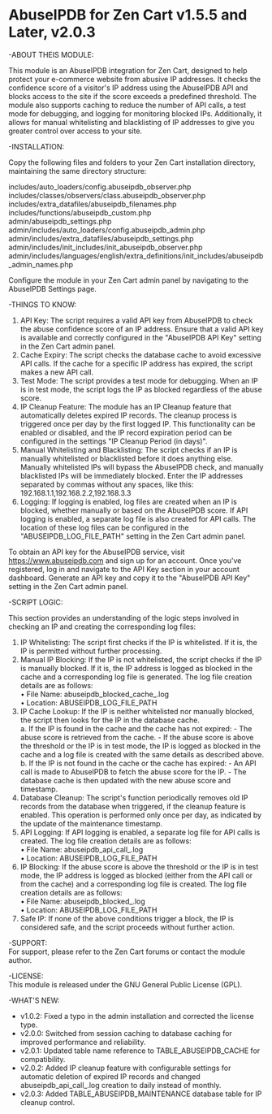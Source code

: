 # AbuseIPDB for Zen Cart v1.5.5 and Later, v2.0.3

-ABOUT THEIS MODULE:

This module is an AbuseIPDB integration for Zen Cart, designed to help protect your e-commerce website from abusive IP addresses. It checks the confidence score of a visitor's IP address using the AbuseIPDB API and blocks access to the site if the score exceeds a predefined threshold. The module also supports caching to reduce the number of API calls, a test mode for debugging, and logging for monitoring blocked IPs. Additionally, it allows for manual whitelisting and blacklisting of IP addresses to give you greater control over access to your site.

-INSTALLATION:

Copy the following files and folders to your Zen Cart installation directory, maintaining the same directory structure:  

includes/auto_loaders/config.abuseipdb_observer.php  
includes/classes/observers/class.abuseipdb_observer.php  
includes/extra_datafiles/abuseipdb_filenames.php  
includes/functions/abuseipdb_custom.php  
admin/abuseipdb_settings.php  
admin/includes/auto_loaders/config.abuseipdb_admin.php  
admin/includes/extra_datafiles/abuseipdb_settings.php  
admin/includes/init_includes/init_abuseipdb_observer.php  
admin/includes/languages/english/extra_definitions/init_includes/abuseipdb_admin_names.php  

Configure the module in your Zen Cart admin panel by navigating to the AbuseIPDB Settings page.  

-THINGS TO KNOW:  

1.	API Key: The script requires a valid API key from AbuseIPDB to check the abuse confidence score of an IP address. Ensure that a valid API key is available and correctly configured in the "AbuseIPDB API Key" setting in the Zen Cart admin panel.  
2.	Cache Expiry: The script checks the database cache to avoid excessive API calls. If the cache for a specific IP address has expired, the script makes a new API call.  
3.	Test Mode: The script provides a test mode for debugging. When an IP is in test mode, the script logs the IP as blocked regardless of the abuse score.  
4.	IP Cleanup Feature: The module has an IP Cleanup feature that automatically deletes expired IP records. The cleanup process is triggered once per day by the first logged IP. This functionality can be enabled or disabled, and the IP record expiration period can be configured in the settings "IP Cleanup Period (in days)".  
5.	Manual Whitelisting and Blacklisting: The script checks if an IP is manually whitelisted or blacklisted before it does anything else. Manually whitelisted IPs will bypass the AbuseIPDB check, and manually blacklisted IPs will be immediately blocked. Enter the IP addresses separated by commas without any spaces, like this: 192.168.1.1,192.168.2.2,192.168.3.3  
6.	Logging: If logging is enabled, log files are created when an IP is blocked, whether manually or based on the AbuseIPDB score. If API logging is enabled, a separate log file is also created for API calls. The location of these log files can be configured in the "ABUSEIPDB_LOG_FILE_PATH" setting in the Zen Cart admin panel.  

To obtain an API key for the AbuseIPDB service, visit https://www.abuseipdb.com and sign up for an account. Once you've registered, log in and navigate to the API Key section in your account dashboard. Generate an API key and copy it to the "AbuseIPDB API Key" setting in the Zen Cart admin panel.  

-SCRIPT LOGIC:  

This section provides an understanding of the logic steps involved in checking an IP and creating the corresponding log files:  

1.	IP Whitelisting: The script first checks if the IP is whitelisted. If it is, the IP is permitted without further processing.  
2.	Manual IP Blocking: If the IP is not whitelisted, the script checks if the IP is manually blocked. If it is, the IP address is logged as blocked in the cache and a corresponding log file is generated. The log file creation details are as follows:  
•	File Name: abuseipdb_blocked_cache_<date>.log  
•	Location: ABUSEIPDB_LOG_FILE_PATH  
3.	IP Cache Lookup: If the IP is neither whitelisted nor manually blocked, the script then looks for the IP in the database cache.  
a. If the IP is found in the cache and the cache has not expired: - The abuse score is retrieved from the cache. - If the abuse score is above the threshold or the IP is in test mode, the IP is logged as blocked in the cache and a log file is created with the same details as described above.  
b. If the IP is not found in the cache or the cache has expired: - An API call is made to AbuseIPDB to fetch the abuse score for the IP. - The database cache is then updated with the new abuse score and timestamp.  
4.  Database Cleanup: The script's function periodically removes old IP records from the database when triggered, if the cleanup feature is enabled. This operation is performed only once per day, as indicated by the update of the maintenance timestamp.  
5.	API Logging: If API logging is enabled, a separate log file for API calls is created. The log file creation details are as follows:  
•	File Name: abuseipdb_api_call_<date>.log  
•	Location: ABUSEIPDB_LOG_FILE_PATH  
6.	IP Blocking: If the abuse score is above the threshold or the IP is in test mode, the IP address is logged as blocked (either from the API call or from the cache) and a corresponding log file is created. The log file creation details are as follows:  
•	File Name: abuseipdb_blocked_<date>.log  
•	Location: ABUSEIPDB_LOG_FILE_PATH  
7.	Safe IP: If none of the above conditions trigger a block, the IP is considered safe, and the script proceeds without further action.  

-SUPPORT:  
For support, please refer to the Zen Cart forums or contact the module author.  

-LICENSE:  
This module is released under the GNU General Public License (GPL).  

-WHAT'S NEW:
- v1.0.2: Fixed a typo in the admin installation and corrected the license type.  
- v2.0.0: Switched from session caching to database caching for improved performance and reliability.  
- v2.0.1: Updated table name reference to TABLE_ABUSEIPDB_CACHE for compatibility.  
- v2.0.2: Added IP cleanup feature with configurable settings for automatic deletion of expired IP records and changed abuseipdb_api_call_<date>.log creation to daily instead of monthly.  
- v2.0.3: Added TABLE_ABUSEIPDB_MAINTENANCE database table for IP cleanup control.  